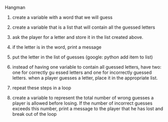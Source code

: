 Hangman

1. create a variable with a word that we will guess
2. create a variable that is a list that will contain all the guessed letters
3. ask the player for a letter and store it in the list created above.
4. if the letter is in the word, print a message
5. put the letter in the list of guesses (google: python add item to list)

6. instead of having one variable to contain all guessed letters, have two: one
    for correctly gu                                                                                                                                                                                                                                                                                                                                                                                                                                                                                                                                                                                                                                                                                                                                                                                                                                                                                                                                                                                                                                                                                                                                                                                                                                                                                                                                                                                                                                                                                                                                                                                                                                                                                                                                                                                                                                                                                                                                                                                                                                                                                                                        essed letters and one for incorrectly guessed letters. when
    a player guesses a letter, place it in the appropriate list.

7. repeat these steps in a loop

8. create a variable to represent the total number of wrong guesses a player is allowed
    before losing. If the number of incorrect guesses exceeds this number, print a message
    to the player that he has lost and break out of the loop